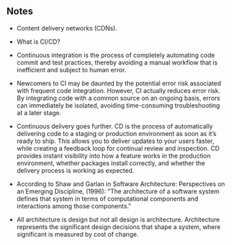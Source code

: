## Notes

* Content delivery networks (CDNs).
* What is CI/CD?
* Continuous integration is the process of completely automating code commit and test practices, thereby avoiding a manual workflow that is inefficient and subject to human error. 

* Newcomers to CI may be daunted by the potential error
risk associated with frequent code integration. However, CI actually reduces error risk. By integrating code with a common source on an ongoing basis, errors can immediately be isolated, avoiding time-consuming troubleshooting at a later stage.

* Continuous delivery goes further. CD is the process of automatically delivering code to a staging or production environment as soon as it’s ready to ship. This allows you to deliver updates to your users faster, while creating a feedback loop for continual review and inspection. CD provides instant visibility into how a feature works in the production environment,
whether packages install correctly, and whether the delivery process is working as expected.

* According to Shaw and Garlan in Software Architecture: Perspectives on an Emerging
Discipline, (1996):
"The architecture of a software system defines that system in terms of computational components and interactions among those components."

* All architecture is design but not all design is architecture. Architecture
represents the significant design decisions that shape a system, where
significant is measured by cost of change.
